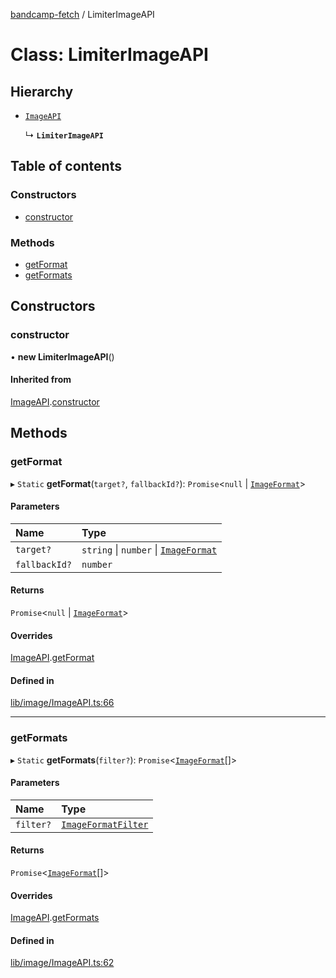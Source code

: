 [bandcamp-fetch](../README.md) / LimiterImageAPI

# Class: LimiterImageAPI

## Hierarchy

- [`ImageAPI`](ImageAPI.md)

  ↳ **`LimiterImageAPI`**

## Table of contents

### Constructors

- [constructor](LimiterImageAPI.md#constructor)

### Methods

- [getFormat](LimiterImageAPI.md#getformat)
- [getFormats](LimiterImageAPI.md#getformats)

## Constructors

### constructor

• **new LimiterImageAPI**()

#### Inherited from

[ImageAPI](ImageAPI.md).[constructor](ImageAPI.md#constructor)

## Methods

### getFormat

▸ `Static` **getFormat**(`target?`, `fallbackId?`): `Promise`<``null`` \| [`ImageFormat`](../interfaces/ImageFormat.md)\>

#### Parameters

| Name | Type |
| :------ | :------ |
| `target?` | `string` \| `number` \| [`ImageFormat`](../interfaces/ImageFormat.md) |
| `fallbackId?` | `number` |

#### Returns

`Promise`<``null`` \| [`ImageFormat`](../interfaces/ImageFormat.md)\>

#### Overrides

[ImageAPI](ImageAPI.md).[getFormat](ImageAPI.md#getformat)

#### Defined in

[lib/image/ImageAPI.ts:66](https://github.com/patrickkfkan/bandcamp-fetch/blob/eace49c/src/lib/image/ImageAPI.ts#L66)

___

### getFormats

▸ `Static` **getFormats**(`filter?`): `Promise`<[`ImageFormat`](../interfaces/ImageFormat.md)[]\>

#### Parameters

| Name | Type |
| :------ | :------ |
| `filter?` | [`ImageFormatFilter`](../enums/ImageFormatFilter.md) |

#### Returns

`Promise`<[`ImageFormat`](../interfaces/ImageFormat.md)[]\>

#### Overrides

[ImageAPI](ImageAPI.md).[getFormats](ImageAPI.md#getformats)

#### Defined in

[lib/image/ImageAPI.ts:62](https://github.com/patrickkfkan/bandcamp-fetch/blob/eace49c/src/lib/image/ImageAPI.ts#L62)
